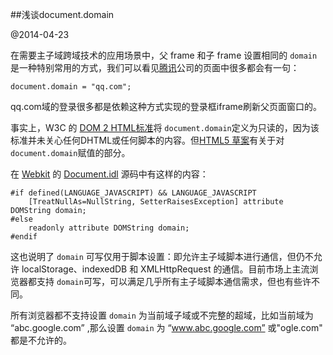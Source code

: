 ##浅谈document.domain

@2014-04-23

在需要主子域跨域技术的应用场景中，父 frame 和子 frame 设置相同的 `domain` 是一种特别常用的方式，我们可以看见[腾讯](http://www.qq.com)公司的页面中很多都会有一句：

    document.domain = "qq.com";

qq.com域的登录很多都是依赖这种方式实现的登录框iframe刷新父页面窗口的。


事实上，W3C 的 [DOM 2 HTML标准](http://www.w3.org/TR/2003/REC-DOM-Level-2-HTML-20030109/html.html#ID-2250147)将 `document.domain`定义为只读的，因为该标准并未关心任何DHTML或任何脚本的内容。但[HTML5 草案](http://www.whatwg.org/specs/web-apps/current-work/multipage/origin-0.html#relaxing-the-same-origin-restriction)有关于对 `document.domain`赋值的部分。

在 [Webkit](http://www.webkit.org) 的 [Document.idl](https://code.google.com/p/chromium/codesearch#chromium/src/third_party/WebKit/Source/core/dom/Document.idl) 源码中有这样的内容：

    #if defined(LANGUAGE_JAVASCRIPT) && LANGUAGE_JAVASCRIPT
        [TreatNullAs=NullString, SetterRaisesException] attribute DOMString domain;
    #else
        readonly attribute DOMString domain;
    #endif

这也说明了 `domain` 可写仅用于脚本设置：即允许主子域脚本进行通信，但仍不允许 localStorage、indexedDB 和 XMLHttpRequest 的通信。目前市场上主流浏览器都支持 `domain`可写，可以满足几乎所有主子域脚本通信需求，但也有些许不同。

所有浏览器都不支持设置 `domain` 为当前域子域或不完整的超域，比如当前域为 “abc.google.com” ,那么设置 `domain` 为 “www.abc.google.com” 或"ogle.com" 都是不允许的。





